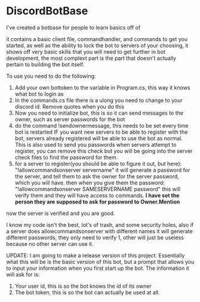 # DiscordBotBase
I've created a botbase for people to learn basics off of

it contains a basic client file, commandhandler, and commands to get you started, as well as the ability to lock the bot to servers of your choosing, it shows off very basic skills that you will need to get further in bot development, the most complext part is the part that doesn't actually pertain to building the bot itself.

To use you need to do the following:

1. Add your own bottoken to the variable in Program.cs, this way it knows what bot to login as
2. In the commands.cs file there is a ulong you need to change to your discord id.  Remove quotes when you do this
3. Now you need to initialize bot, this is so it can send messages to the owner, such as server passwords for the bot
4. do the command !sendownermessage, this needs to be set every time bot is restarted IF you want new servers to be able to register with the bot, servers already registered will be able to use the bot as normal.  This is also used to send you passwords when servers attempt to register, you can remove this check but you will be going into the server check files to find the password for them.
5. for a server to register(you should be able to figure it out, but here): "!allowcommandsonserver servername" it will generate a password for the server, and tell them to ask the owner for the server password, which you will have.  then when you give them the password: "!allowcommandsonserver SAMESERVERNAME password"  this will verify them and they will have access to commands.
**I have set the person they are supposed to ask for password to Owner.Mention**

now the server is verified and you are good.

I know my code isn't the best, lot's of trash, and some security holes, also if a server does allowcommandsonserver with different names it will generate different passwords, they only need to verify 1, other will just be useless because no other server can use it.


UPDATE: I am going to make a release version of this project. Essentially what this will be is the basic version of this bot, but a prompt that allows you to input your information when you first start up the bot. The information it will ask for is:
1. Your user id, this is so the bot knows the id of its owner
2. The bot token, this is so the bot can actually be used at all.
